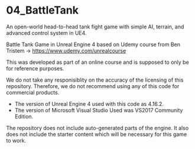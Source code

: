 # 04_BattleTank
An open-world head-to-head tank fight game with simple AI, terrain, and advanced control system in UE4.

Battle Tank Game in Unreal Engine 4 based on Udemy course from Ben Tristem -> https://www.udemy.com/unrealcourse

This was developed as part of an online course and is supposed to only be for reference purposes.

We do not take any responisiblity on the accuracy of the licensing of this repository. Therefore, we do not recommend using any of this code for commercial products.

 * The version of Unreal Engine 4 used with this code as 4.16.2.
 * The version of Microsoft Visual Studio Used was VS2017 Community Edition.

The repository does not include auto-generated parts of the engine. It also does not include the starter content which will be necessary for this game to work.
